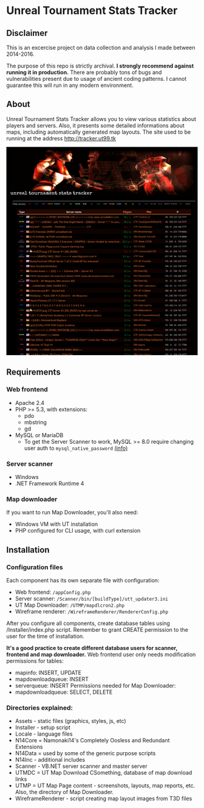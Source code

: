 # Unreal Tournament Stats Tracker
## Disclaimer
This is an excercise project on data collection and analysis I made 
between 2014-2016.

The purpose of this repo is strictly archival. 
**I strongly recommend against running it in production.** 
There are probably tons of bugs and vulnerabilities present
due to usage of ancient coding patterns. I cannot guarantee
this will run in any modern environment.

## About
Unreal Tournament Stats Tracker allows you to view various statistics 
about players and servers. Also, it presents some detailed informations 
about maps, including automatically generated map layouts. 
The site used to be running at the address http://tracker.ut99.tk

![A list of game servers](screenshot-exemple/fssRERg.jpg)

## Requirements
### Web frontend
- Apache 2.4
- PHP >= 5.3, with extensions:
  - pdo
  - mbstring
  - gd
- MySQL or MariaDB
  - To get the Server Scanner to work, MySQL >= 8.0 require changing user auth to `mysql_native_password` [(info)](https://dev.mysql.com/doc/refman/8.4/en/caching-sha2-pluggable-authentication.html)

### Server scanner
- Windows
- .NET Framework Runtime 4

### Map downloader
If you want to run Map Downloader, you'll also need:
- Windows VM with UT installation
- PHP configured for CLI usage, with curl extension


## Installation
### Configuration files
Each component has its own separate file with configuration:
- Web frontend:
  `/appConfig.php`
- Server scanner: 
  `/Scanner/bin/[buildType]/utt_updater3.ini`
- UT Map Downloader:
  `/UTMP/mapdlcron2.php`
- Wireframe renderer:
  `/WireframeRenderer/RendererConfig.php`

After you configure all components, create database tables using /Installer/index.php script. 
Remember to grant CREATE permission to the user for the time of installation.

**It's a good practice to create different database users for scanner, frontend and map downloader.**
Web frontend user only needs modification permissions for tables:
- mapinfo: INSERT, UPDATE
- mapdownloadqueue: INSERT
- serverqueue: INSERT
Permissions needed for Map Downloader:
- mapdownloadqueue: SELECT, DELETE


  
### Directories explained:
- Assets - static files (graphics, styles, js, etc)
- Installer - setup script
- Locale - language files
- N14Core = Namonaki14's Completely Oosless and Redundant Extensions
- N14Data = used by some of the generic purpose scripts
- N14Inc - additional includes
- Scanner - VB.NET server scanner and master server
- UTMDC = UT Map Download CSomething, database of map download links
- UTMP = UT Map Page content - screenshots, layouts, map reports, etc.
    Also, the directory of Map Downloader.
- WireframeRenderer - script creating map layout images from T3D files

